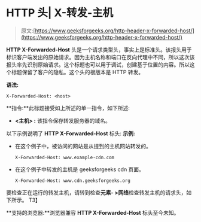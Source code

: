 # HTTP 头| X-转发-主机

> 原文:[https://www.geeksforgeeks.org/http-header-x-forwarded-host/](https://www.geeksforgeeks.org/http-header-x-forwarded-host/)

**HTTP X-Forwarded-Host** 头是一个请求类型头，事实上是标准头。该报头用于标识客户端发出的原始请求。因为主机名称和端口在反向代理中不同，所以这次该报头率先识别原始请求。这个标题也可以用于调试，创建基于位置的内容。所以这个标题保留了客户的隐私。这个头的根版本是 HTTP 转发。

**语法:**

```
X-Forwarded-Host: <host>
```

**指令:**此标题接受如上所述的单一指令，如下所述:

*   **<主机> :** 该指令保存转发服务器的域名。

以下示例说明了 **HTTP X-Forwarded-Host** 标头:
**示例:**

*   在这个例子中，被访问的网站是从提到的主机网站转发的。

    ```
    X-Forwarded-Host: www.example-cdn.com
    ```

*   在这个例子中转发的主机是 geeksforgeeks cdn 页面。

    ```
    X-Forwarded-Host: www.cdn.geeksforgeeks.org
    ```

要检查正在运行的转发主机，请转到检查**元素- >网络**检查转发主机的请求头，如下所示。
T3】

**支持的浏览器:**浏览器兼容 **HTTP X-Forwarded-Host** 标头至今未知。